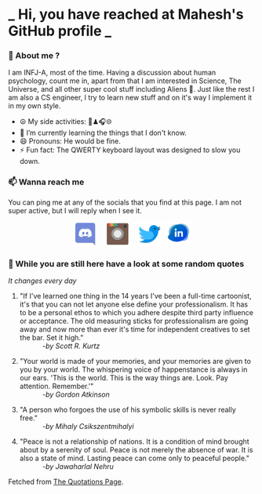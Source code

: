 # **_ Hi, you have reached at Mahesh's GitHub profile _**
### 🌸 About me ?
I am INFJ-A, most of the time. Having a discussion about human psychology, count me in, apart from that I am interested in Science, The Universe, and all other super cool stuff including Aliens 🤫. Just like the rest I am also a CS engineer, I try to learn new stuff and on it's way I implement it in my own style. 
- ☮ My side activities: 🎨♟🎧🌐
- 🌱 I’m currently learning the things that I don't know.
- 😄 Pronouns: He would be fine.
- ⚡ Fun fact: The QWERTY keyboard layout was designed to slow you down.

### 📫 Wanna reach me
You can ping me at any of the socials that you find at this page. I am not super active, but I will reply when I see it.
<p align="center">
<a href="https://discordapp.com/users/733328856957714472"><img src="./Assets/Papirus-Team-Papirus-Apps-Discord.svg" height="50px" width="50px" ></a>&nbsp; &nbsp;  
<a href ="https://instagram.com/obl1v_on"><img src="./Assets/Papirus-Team-Papirus-Apps-Instagram.svg" height="50px" width="50px" ></a>&nbsp;  &nbsp; 
<a href ="https://twitter.com/MaheshN2000"><img src="./Assets/Papirus-Team-Papirus-Apps-Twitter.svg" height ="50px" width="50px" ></a>&nbsp;
<a href ="https://linkedin.com/in/mahesh2000"><img src="./Assets/in.png" height ="50px" width="50px" ></a>

</p>



### 🔰 While you are still here have a look at some random quotes
*It changes every day*

<!-- BLOG-POST-LIST:START -->
 1.  "If I've learned one thing in the 14 years I've been a full-time cartoonist, it's that you can not let anyone else define your professionalism. It has to be a personal ethos to which you adhere despite third party influence or acceptance. The old measuring sticks for professionalism are going away and now more than ever it's time for independent creatives to set the bar. Set it high." <br> &emsp;&emsp;&emsp; <i>-by Scott R. Kurtz</i> 

 2.  "Your world is made of your memories, and your memories are given to you by your world. The whispering voice of happenstance is always in our ears. 'This is the world. This is the way things are. Look. Pay attention. Remember.'" <br> &emsp;&emsp;&emsp; <i>-by Gordon Atkinson</i> 

 3.  "A person who forgoes the use of his symbolic skills is never really free." <br> &emsp;&emsp;&emsp; <i>-by Mihaly Csikszentmihalyi</i> 

 4.  "Peace is not a relationship of nations. It is a condition of mind brought about by a serenity of soul. Peace is not merely the absence of war. It is also a state of mind. Lasting peace can come only to peaceful people." <br> &emsp;&emsp;&emsp; <i>-by Jawaharlal Nehru</i> 
<!-- BLOG-POST-LIST:END -->
Fetched from <a href="http://www.quotationspage.com/data/mqotd.rss"> The Quotations Page</a>.
<!-- The above quotes are fetched from " http://www.quotationspage.com/data/mqotd.rss " and the github action used was gautamkrishnar/blog-post-workflow@master -->
